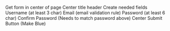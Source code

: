 Get form in center of page
Center title header
Create needed fields
Username (at least 3 char)
Email (email validation rule)
Password (at least 6 char)
Confirm Password (Needs to match password above)
Center Submit Button (Make Blue)
